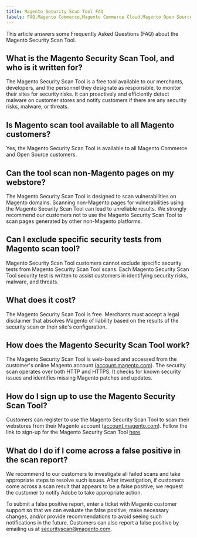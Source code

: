 ```yaml
---
title: Magento Security Scan Tool FAQ
labels: FAQ,Magento Commerce,Magento Commerce Cloud,Magento Open Source,Magento Security Scan Tool,malware,security,store,threats
---
```


This article answers some Frequently Asked Questions (FAQ) about the Magento Security Scan Tool.

## What is the Magento Security Scan Tool, and who is it written for?

The Magento Security Scan Tool is a free tool available to our merchants, developers, and the personnel they designate as responsible, to monitor their sites for security risks. It can proactively and efficiently detect malware on customer stores and notify customers if there are any security risks, malware, or threats.

## Is Magento scan tool available to all Magento customers?

Yes, the Magento Security Scan Tool is available to all Magento Commerce and Open Source customers.

## Can the tool scan non-Magento pages on my webstore?

The Magento Security Scan Tool is designed to scan vulnerabilities on Magento domains. Scanning non-Magento pages for vulnerabilities using the Magento Security Scan Tool can lead to unreliable results. We strongly recommend our customers not to use the Magento Security Scan Tool to scan pages generated by other non-Magento platforms.

## Can I exclude specific security tests from Magento scan tool?

Magento Security Scan Tool customers cannot exclude specific security tests from Magento Security Scan Tool scans. Each Magento Security Scan Tool security test is written to assist customers in identifying security risks, malware, and threats.

## What does it cost?

The Magento Security Scan Tool is free. Merchants must accept a legal disclaimer that absolves Magento of liability based on the results of the security scan or their site's configuration.

## How does the Magento Security Scan Tool work?

The Magento Security Scan Tool is web-based and accessed from the customer's online Magento account ([account.magento.com](http://account.magento.com/)). The security scan operates over both HTTP and HTTPS. It checks for known security issues and identifies missing Magento patches and updates.

## How do I sign up to use the Magento Security Scan Tool?

Customers can register to use the Magento Security Scan Tool to scan their webstores from their Magento account ([account.magento.com](http://account.magento.com/)). Follow the link to sign-up for the Magento Security Scan Tool <u>[here](https://account.magento.com/scanner/dashboard/?_ga=2.83981338.267715797.1615821601-2099431409.1611073686)</u>.

## What do I do if I come across a false positive in the scan report?

We recommend to our customers to investigate all failed scans and take appropriate steps to resolve such issues. After investigation, if customers come across a scan result that appears to be a false positive, we request the customer to notify Adobe to take appropriate action.

To submit a false positive report, enter a ticket with Magento customer support so that we can evaluate the false positive, make necessary changes, and/or provide recommendations to avoid seeing such notifications in the future. Customers can also report a false positive by emailing us at <u>[securityscan@magento.com](mailto:securityscan@magento.com)</u>.